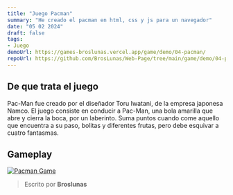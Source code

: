 ```yaml
---
title: "Juego Pacman"
summary: "He creado el pacman en html, css y js para un navegador"
date: "05 02 2024"
draft: false
tags:
- Juego
demoUrl: https://games-broslunas.vercel.app/game/demo/04-pacman/
repoUrl: https://github.com/BrosLunas/Web-Page/tree/main/game/demo/04-pacman
---
```


## De que trata el juego
Pac-Man fue creado por el diseñador Toru Iwatani, de la empresa japonesa Namco. El juego consiste en conducir a Pac-Man, una bola amarilla que abre y cierra la boca, por un laberinto. Suma puntos cuando come aquello que encuentra a su paso, bolitas y diferentes frutas, pero debe esquivar a cuatro fantasmas.

## Gameplay
[![Pacman Game](/img/games/pacman.png)](/video/gameplay/pacman.mp4)

> Escrito por **Broslunas**